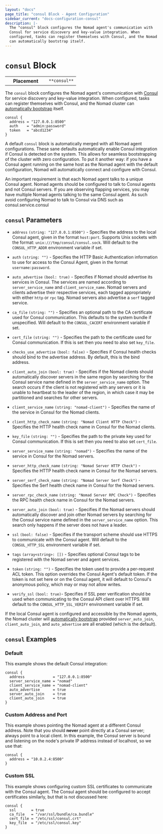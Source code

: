 ```yaml
---
layout: "docs"
page_title: "consul Block - Agent Configuration"
sidebar_current: "docs-configuration-consul"
description: |-
  The "consul" block configures the Nomad agent's communication with
  Consul for service discovery and key-value integration. When
  configured, tasks can register themselves with Consul, and the Nomad cluster
  can automatically bootstrap itself.
---
```


# `consul` Block

<table class="table table-bordered table-striped">
  <tr>
    <th width="120">Placement</th>
    <td>
      <code>**consul**</code>
    </td>
  </tr>
</table>


The `consul` block configures the Nomad agent's communication with
[Consul][consul] for service discovery and key-value integration. When
configured, tasks can register themselves with Consul, and the Nomad cluster can
[automatically bootstrap][bootstrap] itself.

```hcl
consul {
  address = "127.0.0.1:8500"
  auth    = "admin:password"
  token   = "abcd1234"
}
```

A default `consul` block is automatically merged with all Nomad agent
configurations. These sane defaults automatically enable Consul integration if
Consul is detected on the system. This allows for seamless bootstrapping of the
cluster with zero configuration. To put it another way: if you have a Consul
agent running on the same host as the Nomad agent with the default
configuration, Nomad will automatically connect and configure with Consul.

An important requirement is that each Nomad agent talks to a unique Consul
agent. Nomad agents should be configured to talk to Consul agents and not
Consul servers. If you are observing flapping services, you may have 
multiple Nomad agents talking to the same Consul agent. As such avoid
configuring Nomad to talk to Consul via DNS such as consul.service.consul

## `consul` Parameters

- `address` `(string: "127.0.0.1:8500")` - Specifies the address to the local
  Consul agent, given in the format `host:port`. Supports Unix sockets with the
  format: `unix:///tmp/consul/consul.sock`. Will default to the
  `CONSUL_HTTP_ADDR` environment variable if set.

- `auth` `(string: "")` - Specifies the HTTP Basic Authentication information to
  use for access to the Consul Agent, given in the format `username:password`.

- `auto_advertise` `(bool: true)` - Specifies if Nomad should advertise its
  services in Consul. The services are named according to `server_service_name`
  and `client_service_name`. Nomad servers and clients advertise their
  respective services, each tagged appropriately with either `http` or `rpc`
  tag. Nomad servers also advertise a `serf` tagged service.

- `ca_file` `(string: "")` - Specifies an optional path to the CA certificate
  used for Consul communication. This defaults to the system bundle if
  unspecified. Will default to the `CONSUL_CACERT` environment variable if set.

- `cert_file` `(string: "")` - Specifies the path to the certificate used for
  Consul communication. If this is set then you need to also set `key_file`.

- `checks_use_advertise` `(bool: false)` - Specifies if Consul health checks
  should bind to the advertise address. By default, this is the bind address.

- `client_auto_join` `(bool: true)` - Specifies if the Nomad clients should
  automatically discover servers in the same region by searching for the Consul
  service name defined in the `server_service_name` option. The search occurs if
  the client is not registered with any servers or it is unable to heartbeat to
  the leader of the region, in which case it may be partitioned and searches for
  other servers.

- `client_service_name` `(string: "nomad-client")` - Specifies the name of the
  service in Consul for the Nomad clients.

- `client_http_check_name` `(string: "Nomad Client HTTP Check")` - Specifies the
  HTTP health check name in Consul for the Nomad clients.

- `key_file` `(string: "")` - Specifies the path to the private key used for
  Consul communication. If this is set then you need to also set `cert_file`.

- `server_service_name` `(string: "nomad")` - Specifies the name of the service
  in Consul for the Nomad servers.

- `server_http_check_name` `(string: "Nomad Server HTTP Check")` - Specifies the
  HTTP health check name in Consul for the Nomad servers.

-  `server_serf_check_name` `(string: "Nomad Server Serf Check")` - Specifies
  the Serf health check name in Consul for the Nomad servers.

-  `server_rpc_check_name` `(string: "Nomad Server RPC Check")` - Specifies
  the RPC health check name in Consul for the Nomad servers.

- `server_auto_join` `(bool: true)` - Specifies if the Nomad servers should
  automatically discover and join other Nomad servers by searching for the
  Consul service name defined in the `server_service_name` option. This search
  only happens if the server does not have a leader.

- `ssl` `(bool: false)` - Specifies if the transport scheme should use HTTPS to
  communicate with the Consul agent. Will default to the `CONSUL_HTTP_SSL`
  environment variable if set.

- `tags` `(array<string>: [])` - Specifies optional Consul tags to be
  registered with the Nomad server and agent services.

- `token` `(string: "")` - Specifies the token used to provide a per-request ACL
  token. This option overrides the Consul Agent's default token. If the token is 
  not set here or on the Consul agent, it will default to Consul's anonymous policy, 
  which may or may not allow writes.

- `verify_ssl` `(bool: true)`- Specifies if SSL peer verification should be used
  when communicating to the Consul API client over HTTPS. Will default to the
  `CONSUL_HTTP_SSL_VERIFY` environment variable if set.



If the local Consul agent is configured and accessible by the Nomad agents, the
Nomad cluster will [automatically bootstrap][bootstrap] provided
`server_auto_join`, `client_auto_join`, and `auto_advertise` are all enabled
(which is the default).

## `consul` Examples

### Default

This example shows the default Consul integration:

```hcl
consul {
  address             = "127.0.0.1:8500"
  server_service_name = "nomad"
  client_service_name = "nomad-client"
  auto_advertise      = true
  server_auto_join    = true
  client_auto_join    = true
}
```

### Custom Address and Port

This example shows pointing the Nomad agent at a different Consul address. Note
that you should **never** point directly at a Consul server; always point to a
local client. In this example, the Consul server is bound and listening on the
node's private IP address instead of localhost, so we use that:

```hcl
consul {
  address = "10.0.2.4:8500"
}
```

### Custom SSL

This example shows configuring custom SSL certificates to communicate with
the Consul agent. The Consul agent should be configured to accept certificates
similarly, but that is not discussed here:

```hcl
consul {
  ssl       = true
  ca_file   = "/var/ssl/bundle/ca.bundle"
  cert_file = "/etc/ssl/consul.crt"
  key_file  = "/etc/ssl/consul.key"
}
```

[consul]: https://www.consul.io/ "Consul by HashiCorp"
[bootstrap]: /guides/operations/cluster/automatic.html "Automatic Bootstrapping"
